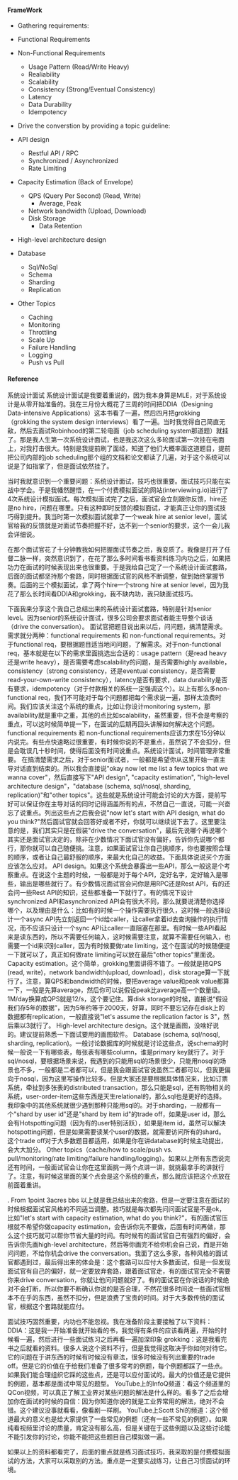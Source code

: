 #### FrameWork

- Gathering requirements:
 - Functional Requirements

 - Non-Functional Requirements
 	- Usage Pattern (Read/Write Heavy)
 	- Realiability
 	- Scalability
 	- Consistency (Strong/Eventual Consistency)
 	- Latency
 	- Data Durability
 	- Idempotency

- Drive the converstion by providing a topic guideline:

 - API design
   - Restful API / RPC
   - Synchronized / Asynchronized
   - Rate Limiting

 - Capacity Estimation (Back of Envelope)
   - QPS (Query Per Second) (Read, Write)
   	 - Average, Peak
   - Network bandwidth (Upload, Download)
   - Disk Storage
     - Data Retention

 - High-level architecture design

 - Database
   - Sql/NoSql
   - Schema
   - Sharding
   - Replication

 - Other Topics
   - Caching
   - Monitoring
   - Throttling
   - Scale Up
   - Failure Handling
   - Logging
   - Push vs Pull


#### Reference

系统设计面试
系统设计面试是我要着重说的，因为我本身算是MLE，对于系统设计是从零开始准备的。我在三月份大概花了三周的时间把DDIA（Designing Data-intensive Applications）这本书看了一遍，然后四月把grokking（grokking the system design interviews）看了一遍。当时我觉得自己简直无敌，然后去面试Robinhood的第二轮电面（job scheduling system那道题）就挂了。那是我人生第一次系统设计面试，也是我这次这么多轮面试第一次挂在电面上，对我打击很大。特别是我提前刷了面经，知道了他们大概率面这道题目，提前把公司内部的job scheduling那个组的文档和论文都读了几遍，对于这个系统可以说是了如指掌了，但是面试依然挂了。

当时我就意识到一个重要问题：系统设计面试，技巧也很重要。面试技巧只能在实战中学会。于是我幡然醒悟，在一个付费模拟面试的网站(interviewing.io)进行了4次系统设计模拟面试。每次模拟面试完了之后，面试官会立刻跟你反馈，hire还是no hire，问题在哪里。只有这种即时反馈的模拟面试，才能真正让你的面试技巧得到提升。我当时第一次模拟面试就拿了一个weak hire at senior level，面试官给我的反馈就是对面试节奏把握不好，达不到一个senior的要求，这个一会儿我会详细说。

在那个面试官花了十分钟教我如何把握面试节奏之后，我变质了。我像是打开了任督二脉一样，突然意识到了，在花了那么多时间看书看资料练习内功之后，如果把功力在面试的时候表现出来也很重要。于是我给自己定了一个系统设计面试套路，后面的面试都坚持那个套路，同时根据面试官的风格不断调整，做到始终掌握节奏。后面的三个模拟面试，拿了两个hire一个strong hire at senior level，因为我花了那么长时间看DDIA和grokking，我不缺内功，我只缺面试技巧。

下面我来分享这个我自己总结出来的系统设计面试套路，特别是针对senior level。因为senior的系统设计面试，很多公司会要求面试者能主导整个谈话（drive the conversation）。
面试官把题目说出来以后，问问题，搞清楚需求。需求就分两种：functional requirements 和 non-functional requirements。对于functional req，要根据题目适当地问问题，了解需求。对于non-functional req，基本就是在以下的需求里面挑选出合适的：usage pattern（是read heavy还是write heavy），是否需要考虑scalability的问题，是否需要highly available，consistency（strong consistency，还是eventual consistency，是否需要read-your-own-write consistency），latency是否有要求，data durability是否有要求，idempotency（对于付款相关的系统一定强调这个）。以上有那么多non-functional req，我们不可能对于每个问题都把每个需求说一遍，那样太浪费时间。我们应该关注这个系统的重点，比如让你设计monitoring system，那availability就是重中之重，其他的点比如scalability，虽然重要，但不会是考察的重点，可以这时候简单提一下，在面试的后期再回头讲解如何解决这个问题。functional requirements 和 non-functional requirements应该力求在15分钟以内说完。有些点快速略过很重要，有时候你说的不是重点，虽然说了不会扣分，但是会耽误几十秒时间，使得后面没有时间说重点。系统设计面试，时间管理非常重要。
在搞清楚需求之后，对于senior面试者，一般都是希望你从这里开始一直主导对话直到结束的。所以我会直接说"okay now let me list a few topics that we wanna cover"，然后直接写下"API design", "capacity estimation", "high-level architecture design"，"database (schema, sql/nosql, sharding, replication)"和"other topics"。这些就是系统设计可能会讨论的大方面，提前写好可以保证你在主导对话的同时记得涵盖所有的点，不然自己一直说，可能一兴奋忘了说重点。列出这些点之后我会说"now let's start with API design, what do you think?"然后面试官就会回答好或者不好，你就可以继续说下去了。这里要注意的是，我们其实只是在假装"drive the conversation"，最后先说哪个再说哪个其实还是面试官决定的，除非在少数情况下面试官没有偏好，告诉你先说哪个都行，那你就可以自己随便挑。注意，如果面试官让你自己挑顺序，你也要按照合理的顺序，或者让自己最舒服的顺序，来最大化自己的收益。下面具体说说买个方面应该怎么应对。
API design。如果这个系统会暴露出一些API，那么一般这是个考察重点。在说这个主题的时候，一般都是对于每个API，定好名字，定好输入是哪些，输出是哪些就行了。有少数情况面试官会问你是用RPC还是Rest API，有的还会问一些Rest API的知识，这些都准备一下就行了。有的情况下设计synchronized API和asynchronized API会有很大不同，那么就要说清楚你选择哪个，以及理由是什么：比如有的时候一个操作需要执行很久，这时候一般选择设计一个async API先立刻返回一个id给caller，让caller拿着id去查询操作的执行情况，而不应该只设计一个sync API让caller一直阻塞在那里。有时候一些API看起来是读东西的，所以不需要任何输入，这时候需要注意，就算不需要任何输入，也需要一个id来识别caller，因为有时候要做rate limiting，这个在面试的时候随便提一下就可以了，真正如何做rate limiting可以放在最后"other topics"里面说。
Capacity estimation。这个简单，grokking里面讲得不错了。一般就是把QPS (read, write)，network bandwidth(upload, download)，disk storage算一下就行了。注意，算QPS和bandwidth的时候，要把average value和peak value都算一下，一般是先算average，然后你可以说假设peak比average高一个数量级。1M/day换算成QPS就是12/s，这个要记住。算disk storage的时候，直接说“假设我们存5年的数据”，因为5年约等于2000天，好算，同时不要忘记存在disk上的数据都有replication，一般直接说"let's assume the replication factor is 3"，然后乘以3就行了。
High-level architecture design。这个就是画图，没啥好说的。建议提前熟悉一下面试要用的画图软件。
Database (schema, sql/nosql, sharding, replication)。一般讨论数据库的时候就是讨论这些点，说schema的时候一般说一下有哪些表，每张表有哪些column，谁是primary key就行了。对于sql/nosql，要根据场景来说，我遇到的只能用sql的场景很少，只能用nosql的场景也不多，一般都是二者都可以，但是我会跟面试官说虽然二者都可以，但我更偏向于nosql，因为这里写操作比较多。但是大家还是要根据具体情况来，比如订票系统，牵扯到多张表的distributed transaction，那么只能是sql，还有购物相关的系统，user-order-item这些东西是天生relational的，那么sql也是更好的选择。我印象中的其他系统就很少遇到那种只能用sql的。对于sharding，一般都有一个"shard by user id"还是"shard by item id"的trade off，如果是user id，那么会有Hotspotting问题（因为有的user特别活跃），如果是item id，虽然可以解决hotspotting问题，但是如果需要读某个user的数据，就需要访问所有的shard。这个trade off对于大多数题目都适用，如果是你在讲database的时候主动提出，会大大加分。
Other topics（cache/how to scale/push vs. pull/monitoring/rate limiting/failure handling/logging）。如果以上所有东西说完还有时间，一般面试官会让你在这里面挑一两个点讲一讲，就挑最拿手的讲就行了。注意，有时候这里面的某个点会是这个系统的重点，那么就应该把这个点放在前面着重讲。


. From 1point 3acres bbs
以上就是我总结出来的套路，但是一定要注意在面试的时候根据面试官风格的不同适当调整。技巧就是每次都先问问面试官是不是ok，比如"let's start with capacity estimation, what do you think?"，有的面试官压根就不希望你做capacity estimation，会告诉你先不要做，后面有时间再做，那么这个技巧就可以帮你节省大量的时间。有时候有的面试官自己有强烈的偏好，会告诉你先画high-level architecture，然后等你画完不给你机会自己说，而是开始问问题，不给你机会drive the conversation。我面了这么多家，各种风格的面试官都遇到过，最后得出来的体会是：这个套路可以应付大多数面试，但是一但发现面试官有自己的偏好，就一定要放弃套路，跟着面试官走，有的面试官完全不需要你来drive conversation，你就让他问问题就好了。有的面试官在你说话的时候绝对不会打断，所以你要不断确认你说的是否合理，不然花很多时间说一些面试官根本不在乎的东西，虽然不扣分，但是浪费了宝贵的时间。对于大多数传统的面试官，根据这个套路就能应付。

面试技巧固然重要，内功也不能忽视。我在准备阶段主要接触了以下资料：
DDIA：这是我一开始准备就开始看的书，我觉得有条件的应该看两遍，开始的时候看一遍，然后进行一些面试练习之后再看一遍加深印象
grokking：这是我看完书之后就看的资料。很多人说这个资料不行，但是我觉得这取决于你如何对待它。它的问题在于讲东西的时候有时候没有章法，很多时候没有列出重要的trade off。但是它的价值在于给我们准备了很多常考的例题，每个例题都踩了一些点。如果我们能合理组织它踩的这些点，还是可以应付面试的。最大的价值还是它提供的例题，基本都是面试中常见的题型。
YouTube上的InfoQ频道：看这个频道里的QCon视频，可以真正了解工业界对某些问题的解法是什么样的。看多了之后会增加你在面试的时候的自信：因为你知道你说的就是工业界常用的解法，绝对不会错。这个建议没事就看看，像看剧一样刷。
YouTube上Scott Shi的频道：这个频道最大的意义也是给大家提供了一些常见的例题（还有一些不常见的例题）。如果纯看视频里讨论的质量，肯定没有那么高，但是关键在于这些例题以及这些讨论能不能引发你的讨论，你能不能把这些题目自己模拟做一遍。

如果以上的资料都看完了，后面的重点就是练习面试技巧，我采取的是付费模拟面试的方法，大家可以采取别的方法。重点是一定要实战练习，让自己习惯面试的环境。
